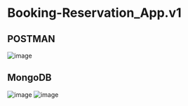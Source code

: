 # Booking-Reservation_App.v1
## POSTMAN
![image](https://github.com/vlantonakos/Booking-Reservation_App.v1/assets/107072477/d063fb50-c42c-433c-b2d1-8a37286219de)
## MongoDB
![image](https://github.com/vlantonakos/Booking-Reservation_App.v1/assets/107072477/ca1b857d-1aab-4b02-8848-a059eec9fc5f)
![image](https://github.com/vlantonakos/Booking-Reservation_App.v1/assets/107072477/9fae3ff8-4a9c-47ce-947b-ba0e51b36be6)
